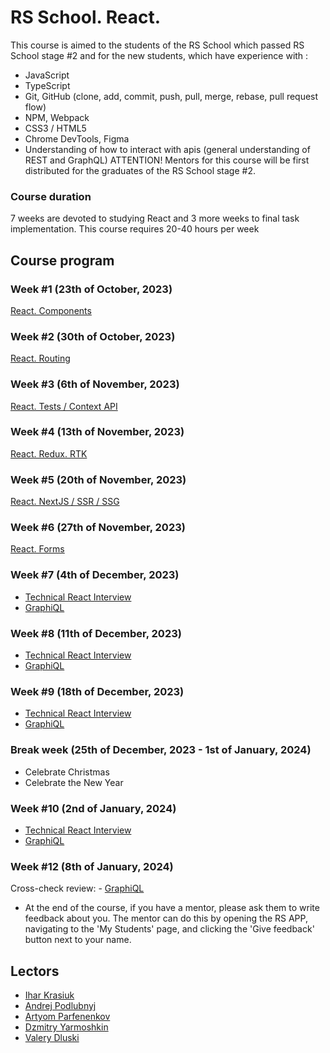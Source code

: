 # RS School. React.
This course is aimed to the students of the RS School which passed RS School stage #2 and for the new students, which have experience with :
- JavaScript
- TypeScript
- Git, GitHub (clone, add, commit, push, pull, merge, rebase, pull request flow)
- NPM, Webpack
- CSS3 / HTML5
- Chrome DevTools, Figma
- Understanding of how to interact with apis (general understanding of REST and GraphQL)
ATTENTION! Mentors for this course will be first distributed for the graduates of the RS School stage #2.

### Course duration
7 weeks are devoted to studying React and 3 more weeks to final task implementation. This course requires 20-40 hours per week

## Course program
### Week #1 (23th of October, 2023)
[React. Components](modules/module01)

### Week #2 (30th of October, 2023)
[React. Routing](modules/module02)

### Week #3 (6th of November, 2023)
[React. Tests / Context API](modules/module03)

### Week #4 (13th of November, 2023)
[React. Redux. RTK](modules/module04)

### Week #5 (20th of November, 2023)
[React. NextJS / SSR / SSG](modules/module05)

### Week #6 (27th of November, 2023)
[React. Forms](modules/module06)

### Week #7 (4th of December, 2023)
- [Technical React Interview](interview.md)
- [GraphiQL](modules/graphiql.md)

### Week #8 (11th of December, 2023)
- [Technical React Interview](interview.md)
- [GraphiQL](modules/graphiql.md)

### Week #9 (18th of December, 2023)
- [Technical React Interview](interview.md)
- [GraphiQL](modules/graphiql.md)

### Break week (25th of December, 2023 - 1st of January, 2024)
- Celebrate Christmas
- Celebrate the New Year
### Week #10 (2nd of January, 2024)
- [Technical React Interview](interview.md)
- [GraphiQL](modules/graphiql.md)

### Week #12 (8th of January, 2024)
Cross-check review: - [GraphiQL](modules/graphiql.md)
- At the end of the course, if you have a mentor, please ask them to write feedback about you. The mentor can do this by opening the RS APP, navigating to the 'My Students' page, and clicking the 'Give feedback' button next to your name.


## Lectors
- [Ihar Krasiuk](https://github.com/ragingyngvarr)
- [Andrej Podlubnyj](https://github.com/andron13) 
- [Artyom Parfenenkov](https://github.com/ParfenenkovEdit)
- [Dzmitry Yarmoshkin](https://github.com/SpaNb4)
- [Valery Dluski](https://github.com/valerydluski)

